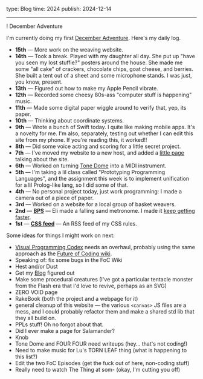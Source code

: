 type: Blog
time: 2024
publish: 2024-12-14

---

! December Adventure

<section>

I'm currently doing my first [December Adventure](https://eli.li/december-adventure). Here's my daily log.

* **15th** — More work on the weaving website.
* **14th** — Took a break. Played with my daughter all day. She put up "have you seen my lost stuffie?" posters around the house. She made me some "all cake" of crackers, chocolate chips, goat cheese, and berries. She built a tent out of a sheet and some microphone stands. I was just, you know, present.
* **13th** — Figured out how to make my Apple Pencil vibrate.
* **12th** — Recorded some cheesy 80s-ass "computer stuff is happening" music.
* **11th** — Made some digital paper wiggle around to verify that, yep, its paper.
* **10th** — Thinking about coordinate systems.
* **9th** — Wrote a bunch of Swift today. I quite like making mobile apps. It's a novelty for me. I'm also, separately, testing out whether I can edit this site from my phone. If you're reading this, it worked!!
* **8th** — Did some voice acting and scoring for a little secret project.
* **7th** — I've moved my website to a new host, and added a [little page](/site) talking about the site.
* **6th** — Worked on turning [Tone Dome](/tone-dome) into a MIDI instrument.
* **5th** — I'm taking a lil class called "Prototyping Programming Languages", and the assignment this week is to implement unification for a lil Prolog-like lang, so I did some of that.
* **4th** — No personal project today, just work programming: I made a camera out of a piece of paper.
* **3rd** — Worked on a website for a local group of basket weavers.
* **2nd** — **[BPS](/december-adventure/2024/2)** — Eli made a falling sand metronome. I made it [keep getting faster](/jerk).
* **1st** — **[CSS feed](/feeds)** — An RSS feed of my CSS rules.

</section><section>

Some ideas for things I might work on next:

* [Visual Programming Codex](/codex) needs an overhaul, probably using the same approach as the [Future of Coding wiki](https://wiki.futureofcoding.org).
* Speaking of: fix some bugs in the FoC Wiki
* Hest and/or Dust
* Get my [Blog](/blog) figured out
* Make some procedural creatures (I've got a particular tentacle monster from the Flash era that I'd love to revive, perhaps as an SVG)
* ZERO VOID page
* RakeBook (both the project and a webpage for it)
* general cleanup of this website — the various `<canvas>` JS files are a mess, and I could probably refactor them and make a shared std lib that they all build on.
* PPLs stuff! Oh no forgot about that.
* Did I ever make a page for Salamander?
* Knob
* Tone Dome and FOUR FOUR need writeups (hey… that's not coding!)
* Need to make music for Lu's TORN LEAF thing (what is happening to this list?)
* Edit the two FoC Episodes (get the fuck out of here, non-coding stuff)
* Really need to watch The Thing at som- (okay, I'm cutting you off)

</section>
